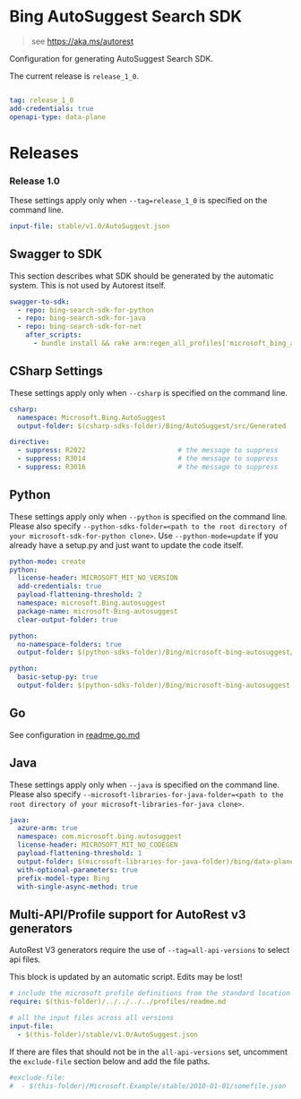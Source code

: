 # Bing AutoSuggest Search SDK

> see https://aka.ms/autorest

Configuration for generating AutoSuggest Search SDK.

The current release is `release_1_0`.

``` yaml

tag: release_1_0
add-credentials: true
openapi-type: data-plane
```
# Releases

### Release 1.0
These settings apply only when `--tag=release_1_0` is specified on the command line.

``` yaml $(tag) == 'release_1_0'
input-file: stable/v1.0/AutoSuggest.json
```

## Swagger to SDK

This section describes what SDK should be generated by the automatic system.
This is not used by Autorest itself.

``` yaml $(swagger-to-sdk)
swagger-to-sdk:
  - repo: bing-search-sdk-for-python
  - repo: bing-search-sdk-for-java
  - repo: bing-search-sdk-for-net
    after_scripts:
      - bundle install && rake arm:regen_all_profiles['microsoft_bing_autosuggest']
```


## CSharp Settings
These settings apply only when `--csharp` is specified on the command line.
``` yaml $(csharp)
csharp:
  namespace: Microsoft.Bing.AutoSuggest
  output-folder: $(csharp-sdks-folder)/Bing/AutoSuggest/src/Generated
```

``` yaml
directive:
  - suppress: R2022                       # the message to suppress
  - suppress: R3014                       # the message to suppress
  - suppress: R3016                       # the message to suppress
```

## Python

These settings apply only when `--python` is specified on the command line.
Please also specify `--python-sdks-folder=<path to the root directory of your microsoft-sdk-for-python clone>`.
Use `--python-mode=update` if you already have a setup.py and just want to update the code itself.

``` yaml $(python)
python-mode: create
python:
  license-header: MICROSOFT_MIT_NO_VERSION
  add-credentials: true
  payload-flattening-threshold: 2
  namespace: microsoft.Bing.autosuggest
  package-name: microsoft-Bing-autosuggest
  clear-output-folder: true
```
``` yaml $(python) && $(python-mode) == 'update'
python:
  no-namespace-folders: true
  output-folder: $(python-sdks-folder)/Bing/microsoft-bing-autosuggest/microsoft/Bing/autosuggest
```
``` yaml $(python) && $(python-mode) == 'create'
python:
  basic-setup-py: true
  output-folder: $(python-sdks-folder)/Bing/microsoft-bing-autosuggest
```

## Go

See configuration in [readme.go.md](./readme.go.md)

## Java

These settings apply only when `--java` is specified on the command line.
Please also specify `--microsoft-libraries-for-java-folder=<path to the root directory of your microsoft-libraries-for-java clone>`.

``` yaml $(java)
java:
  azure-arm: true
  namespace: com.microsoft.bing.autosuggest
  license-header: MICROSOFT_MIT_NO_CODEGEN
  payload-flattening-threshold: 1
  output-folder: $(microsoft-libraries-for-java-folder)/bing/data-plane/autosuggest
  with-optional-parameters: true
  prefix-model-type: Bing
  with-single-async-method: true
```

## Multi-API/Profile support for AutoRest v3 generators 

AutoRest V3 generators require the use of `--tag=all-api-versions` to select api files.

This block is updated by an automatic script. Edits may be lost!

``` yaml $(tag) == 'all-api-versions' /* autogenerated */
# include the microsoft profile definitions from the standard location
require: $(this-folder)/../../../../profiles/readme.md

# all the input files across all versions
input-file:
  - $(this-folder)/stable/v1.0/AutoSuggest.json

```

If there are files that should not be in the `all-api-versions` set, 
uncomment the  `exclude-file` section below and add the file paths.

``` yaml $(tag) == 'all-api-versions'
#exclude-file: 
#  - $(this-folder)/Microsoft.Example/stable/2010-01-01/somefile.json
```

